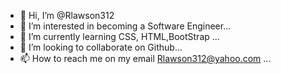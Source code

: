 - 👋 Hi, I’m @Rlawson312
- 👀 I’m interested in becoming a Software Engineer...
- 🌱 I’m currently learning CSS, HTML,BootStrap ...
- 💞️ I’m looking to collaborate on Github...
- 📫 How to reach me on my email Rlawson312@yahoo.com ...

<!---
Rlawson312/Rlawson312 is a ✨ special ✨ repository because its `README.md` (this file) appears on your GitHub profile.
You can click the Preview link to take a look at your changes.
--->
